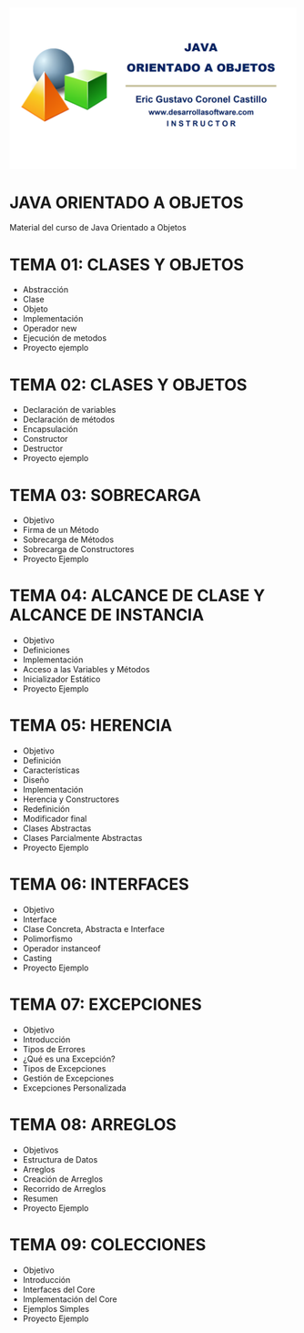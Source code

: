 ![JAVA-OO](https://raw.githubusercontent.com/gcoronelc/CURSO-JAVA-OO/master/img/curso.png)



# JAVA ORIENTADO A OBJETOS

Material del curso de Java Orientado a Objetos


# TEMA 01: CLASES Y OBJETOS

- Abstracción
- Clase
- Objeto
- Implementación
- Operador new
- Ejecución de metodos
- Proyecto ejemplo

# TEMA 02: CLASES Y OBJETOS

- Declaración de variables
- Declaración de métodos
- Encapsulación
- Constructor
- Destructor
- Proyecto ejemplo

# TEMA 03: SOBRECARGA

- Objetivo
- Firma de un Método
- Sobrecarga de Métodos
- Sobrecarga de Constructores
- Proyecto Ejemplo

# TEMA 04: ALCANCE DE CLASE Y ALCANCE DE INSTANCIA

- Objetivo
- Definiciones
- Implementación
- Acceso a las Variables y Métodos
- Inicializador Estático
- Proyecto Ejemplo


# TEMA 05: HERENCIA

- Objetivo
- Definición
- Características
- Diseño
- Implementación
- Herencia y Constructores
- Redefinición
- Modificador final
- Clases Abstractas
- Clases Parcialmente Abstractas
- Proyecto Ejemplo

# TEMA 06: INTERFACES

- Objetivo
- Interface
- Clase Concreta, Abstracta e Interface 
- Polimorfismo
- Operador instanceof
- Casting
- Proyecto Ejemplo

# TEMA 07: EXCEPCIONES

- Objetivo
- Introducción
- Tipos de Errores
- ¿Qué es una Excepción?
- Tipos de Excepciones
- Gestión de Excepciones
- Excepciones Personalizada

# TEMA 08: ARREGLOS

- Objetivos
- Estructura de Datos
- Arreglos
- Creación de Arreglos
- Recorrido de Arreglos
- Resumen
- Proyecto Ejemplo

# TEMA 09: COLECCIONES

- Objetivo
- Introducción
- Interfaces del Core
- Implementación del Core
- Ejemplos Simples
- Proyecto Ejemplo







